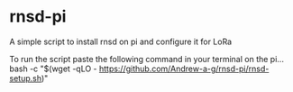 # rnsd-pi
A simple script to install rnsd on pi and configure it for LoRa

To run the script paste the following command in your terminal on the pi...
bash -c "$(wget -qLO - https://github.com/Andrew-a-g/rnsd-pi/rnsd-setup.sh)"
